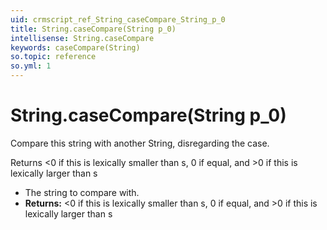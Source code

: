 ```yaml
---
uid: crmscript_ref_String_caseCompare_String_p_0
title: String.caseCompare(String p_0)
intellisense: String.caseCompare
keywords: caseCompare(String)
so.topic: reference
so.yml: 1
---
```


# String.caseCompare(String p_0)

Compare this string with another String, disregarding the case.

Returns \<0 if this is lexically smaller than s, 0 if equal, and >0 if this is lexically larger than s

* The string to compare with.
* **Returns:** \<0 if this is lexically smaller than s, 0 if equal, and >0 if this is lexically larger than s

